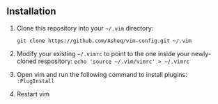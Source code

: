 ## Installation

1. Clone this repository into your `~/.vim` directory:
   
   `git clone https://github.com/Asheq/vim-config.git ~/.vim`
1. Modify your existing `~/.vimrc` to point to the one inside your newly-cloned respository:
   `echo 'source ~/.vim/vimrc' > ~/.vimrc`
1. Open vim and run the following command to install plugins:
   `:PlugInstall`
1. Restart vim
